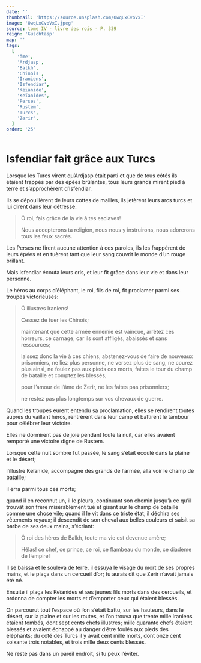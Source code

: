 ```yaml
---
date: ''
thumbnail: 'https://source.unsplash.com/OwqLxCvoVxI'
image: 'OwqLxCvoVxI.jpeg'
source: tome IV - livre des rois - P. 339
reign: 'Guschtasp'
map: ''
tags:
  [
    'âme',
    'Ardjasp',
    'Balkh',
    'Chinois',
    'Iraniens',
    'Isfendiar',
    'Keïanide',
    'Keïanides',
    'Perses',
    'Rustem',
    'Turcs',
    'Zerir',
  ]
order: '25'
---
```


# Isfendiar fait grâce aux Turcs

Lorsque les Turcs virent qu’Ardjasp était parti et que de tous côtés ils étaient frappés par des épées brûlantes, tous leurs grands mirent pied à terre et s’approchèrent d’Isfendiar.

Ils se dépouillèrent de leurs cottes de mailles, ils jetèrent leurs arcs turcs et lui dirent dans leur détresse:

> Ô roi, fais grâce de la vie à tes esclaves!
>
> Nous accepterons ta religion, nous nous y instruirons, nous adorerons tous les feux sacrés.

Les Perses ne firent aucune attention à ces paroles, ils les frappèrent de leurs épées et en tuèrent tant que leur sang couvrit le monde d’un rouge brillant.

Mais Isfendiar écouta leurs cris, et leur fit grâce dans leur vie et dans leur personne.

Le héros au corps d’éléphant, le roi, fils de roi, fit proclamer parmi ses troupes victorieuses:

> Ô illustres Iraniens!
>
> Cessez de tuer les Chinois;
>
> maintenant que cette armée ennemie est vaincue, arrêtez ces horreurs, ce carnage, car ils sont affligés, abaissés et sans ressources;
>
> laissez donc la vie à ces chiens, abstenez-vous de faire de nouveaux prisonniers, ne liez plus personne, ne versez plus de sang, ne courez plus ainsi, ne foulez pas aux pieds ces morts, faites le tour du champ de bataille et comptez les blessés;
>
> pour l’amour de l’âme de Zerir, ne les faites pas prisonniers;
>
> ne restez pas plus longtemps sur vos chevaux de guerre.

Quand les troupes eurent entendu sa proclamation, elles se rendirent toutes auprès du vaillant héros, rentrèrent dans leur camp et battirent le tambour pour célébrer leur victoire.

Elles ne dormirent pas de joie pendant toute la nuit, car elles avaient remporté une victoire digne de Rustem.

Lorsque cette nuit sombre fut passée, le sang s’était écoulé dans la
plaine et le désert;

l’illustre Keïanide, accompagné des grands de l’armée, alla voir le champ de bataille;

il erra parmi tous ces morts;

quand il en reconnut un, il le pleura, continuant son chemin jusqu’à ce qu’il trouvât son frère misérablement tué et gisant sur le champ de bataille comme une chose vile; quand il le vit dans ce triste état, il déchira ses vêtements royaux; il descendit de son cheval aux belles couleurs et saisit sa barbe de ses deux mains, s’écriant:

> Ô roi des héros de Balkh, toute ma vie est devenue amère;
>
> Hélas! ce chef, ce prince, ce roi, ce flambeau du monde, ce diadème de l’empire!

Il se baissa et le souleva de terre, il essuya le visage du mort de ses propres mains, et le plaça dans un cercueil d’or; tu aurais dit que Zerir n’avait jamais été né.

Ensuite il plaça les Keïanides et ses jeunes fils morts dans des cercueils, et ordonna de compter les morts et d’emporter ceux qui étaient blessés.

On parcourut tout l’espace où l’on s’était battu, sur les hauteurs, dans le désert, sur la plaine et sur les routes, et l’on trouva que trente mille Iraniens étaient tombés, dont sept cents chefs illustres; mille quarante chefs étaient blessés et avaient échappé au danger d’être foulés aux pieds des éléphants; du côté des Turcs il y avait cent mille morts, dont onze cent soixante trois notables, et trois mille deux cents blessés.

Ne reste pas dans un pareil endroit, si tu peux l’éviter.
